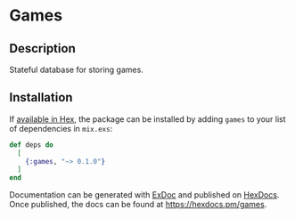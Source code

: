 # Games

## Description

Stateful database for storing games.

## Installation

If [available in Hex](https://hex.pm/docs/publish), the package can be installed
by adding `games` to your list of dependencies in `mix.exs`:

```elixir
def deps do
  [
    {:games, "~> 0.1.0"}
  ]
end
```

Documentation can be generated with [ExDoc](https://github.com/elixir-lang/ex_doc)
and published on [HexDocs](https://hexdocs.pm). Once published, the docs can
be found at <https://hexdocs.pm/games>.

